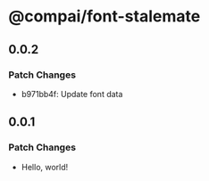 # @compai/font-stalemate

## 0.0.2

### Patch Changes

- b971bb4f: Update font data

## 0.0.1

### Patch Changes

- Hello, world!
